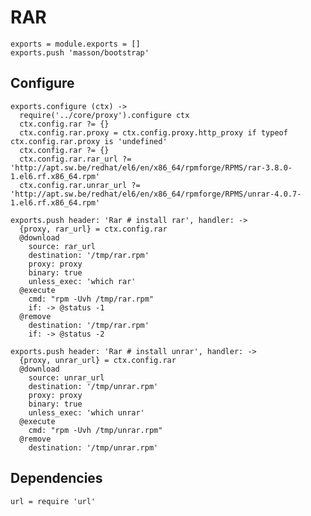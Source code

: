 
# RAR

    exports = module.exports = []
    exports.push 'masson/bootstrap'

## Configure

    exports.configure (ctx) ->
      require('../core/proxy').configure ctx
      ctx.config.rar ?= {}
      ctx.config.rar.proxy = ctx.config.proxy.http_proxy if typeof ctx.config.rar.proxy is 'undefined'
      ctx.config.rar ?= {}
      ctx.config.rar.rar_url ?= 'http://apt.sw.be/redhat/el6/en/x86_64/rpmforge/RPMS/rar-3.8.0-1.el6.rf.x86_64.rpm'
      ctx.config.rar.unrar_url ?= 'http://apt.sw.be/redhat/el6/en/x86_64/rpmforge/RPMS/unrar-4.0.7-1.el6.rf.x86_64.rpm'

    exports.push header: 'Rar # install rar', handler: ->
      {proxy, rar_url} = ctx.config.rar
      @download
        source: rar_url
        destination: '/tmp/rar.rpm'
        proxy: proxy
        binary: true
        unless_exec: 'which rar'
      @execute
        cmd: "rpm -Uvh /tmp/rar.rpm"
        if: -> @status -1
      @remove
        destination: '/tmp/rar.rpm'
        if: -> @status -2

    exports.push header: 'Rar # install unrar', handler: ->
      {proxy, unrar_url} = ctx.config.rar
      @download
        source: unrar_url
        destination: '/tmp/unrar.rpm'
        proxy: proxy
        binary: true
        unless_exec: 'which unrar'
      @execute
        cmd: "rpm -Uvh /tmp/unrar.rpm"
      @remove
        destination: '/tmp/unrar.rpm'

## Dependencies

    url = require 'url'
